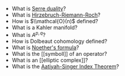 -   What is [Serre duality](Serre%20duality)?
-   What is [Hirzebruch-Riemann-Roch](Hirzebruch-Riemann-Roch)?
-   How is $\\mathcal{O}(n)$ defined?
-   What is a Kahler manifold?
-   What is $A^{p, q}$?
-   How is Dolbeaut cohomology defined?
-   What is [Noether's formula](Noether's%20formula)?
-   What is the [[symboll]] of an operator?
-   What is an [[elliptic complex]]?
-   What is the [Aatiyah-Singer Index Theorem](Aatiyah-Singer%20Index%20Theorem)?